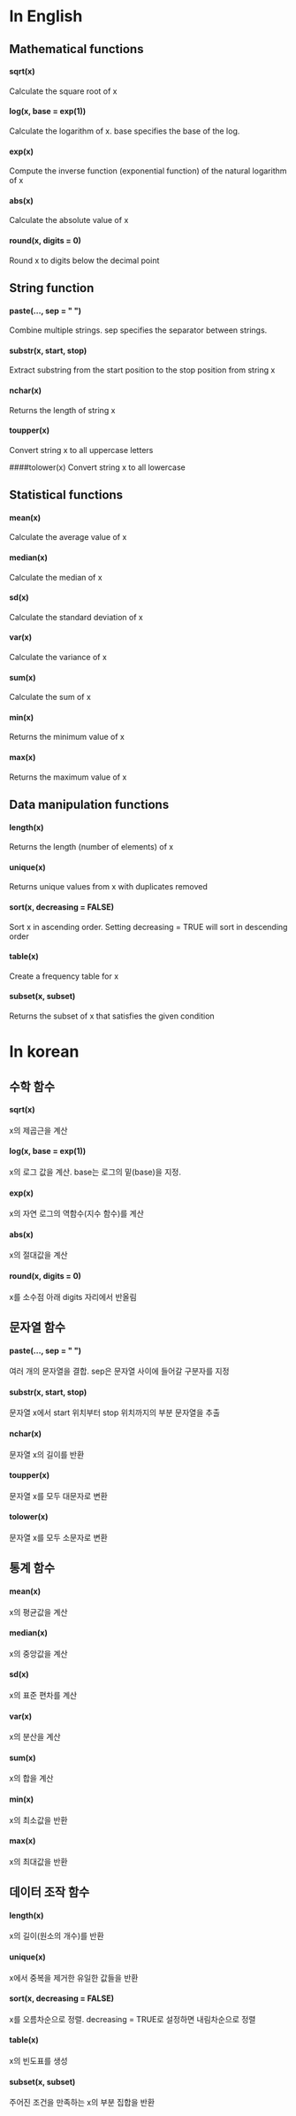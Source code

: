 # In English 

## Mathematical functions

#### sqrt(x)
Calculate the square root of x


#### log(x, base = exp(1))
Calculate the logarithm of x. base specifies the base of the log.


#### exp(x)
Compute the inverse function (exponential function) of the natural logarithm of x


#### abs(x)
Calculate the absolute value of x


#### round(x, digits = 0)
Round x to digits below the decimal point


## String function

#### paste(..., sep = " ")
Combine multiple strings. sep specifies the separator between strings.


#### substr(x, start, stop)
Extract substring from the start position to the stop position from string x


#### nchar(x)
Returns the length of string x


#### toupper(x)
Convert string x to all uppercase letters


####tolower(x)
Convert string x to all lowercase


## Statistical functions


#### mean(x)
Calculate the average value of x


#### median(x)
Calculate the median of x


#### sd(x)
Calculate the standard deviation of x



#### var(x)
Calculate the variance of x


#### sum(x)
Calculate the sum of x


#### min(x)
Returns the minimum value of x


#### max(x)
Returns the maximum value of x


## Data manipulation functions


#### length(x)
Returns the length (number of elements) of x


#### unique(x)
Returns unique values ​​from x with duplicates removed


#### sort(x, decreasing = FALSE)
Sort x in ascending order. Setting decreasing = TRUE will sort in descending order


#### table(x)
Create a frequency table for x

#### subset(x, subset)
Returns the subset of x that satisfies the given condition



# In korean

## 수학 함수

#### sqrt(x)
x의 제곱근을 계산


#### log(x, base = exp(1))
x의 로그 값을 계산. base는 로그의 밑(base)을 지정.


#### exp(x)
x의 자연 로그의 역함수(지수 함수)를 계산


#### abs(x)
x의 절대값을 계산


#### round(x, digits = 0)
x를 소수점 아래 digits 자리에서 반올림


## 문자열 함수

#### paste(..., sep = " ")
여러 개의 문자열을 결합. sep은 문자열 사이에 들어갈 구분자를 지정


#### substr(x, start, stop)
문자열 x에서 start 위치부터 stop 위치까지의 부분 문자열을 추출


#### nchar(x)
문자열 x의 길이를 반환


#### toupper(x)
문자열 x를 모두 대문자로 변환


#### tolower(x)
문자열 x를 모두 소문자로 변환


## 통계 함수


#### mean(x)
x의 평균값을 계산


#### median(x)
x의 중앙값을 계산


#### sd(x)
x의 표준 편차를 계산



#### var(x)
x의 분산을 계산


#### sum(x)
x의 합을 계산


#### min(x)
x의 최소값을 반환


#### max(x)
x의 최대값을 반환


## 데이터 조작 함수


#### length(x)
x의 길이(원소의 개수)를 반환


#### unique(x)
x에서 중복을 제거한 유일한 값들을 반환


#### sort(x, decreasing = FALSE)
x를 오름차순으로 정렬. decreasing = TRUE로 설정하면 내림차순으로 정렬


#### table(x)
x의 빈도표를 생성

#### subset(x, subset)
주어진 조건을 만족하는 x의 부분 집합을 반환


